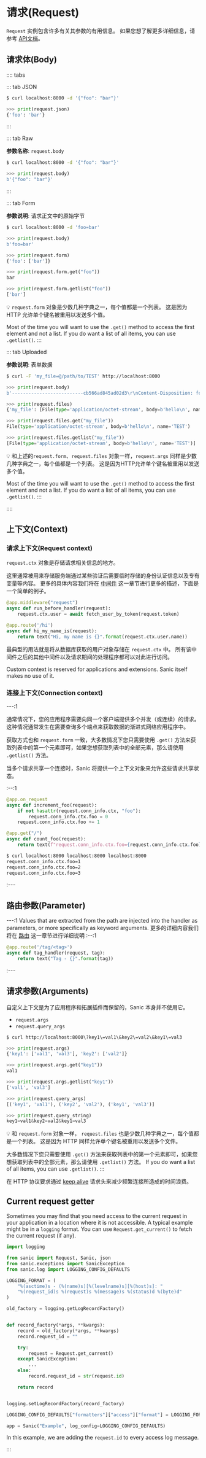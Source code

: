 # 请求(Request)

`Request` 实例包含许多有关其参数的有用信息。 如果您想了解更多详细信息，请参考 [API文档](https://sanic.readthedocs.io/)。

## 请求体(Body)

:::: tabs

::: tab JSON

```bash
$ curl localhost:8000 -d '{"foo": "bar"}'
```

```python
>>> print(request.json)
{'foo': 'bar'}
```
:::

::: tab Raw

**参数名称**: `request.body`

```bash
$ curl localhost:8000 -d '{"foo": "bar"}'
```

```python
>>> print(request.body)
b'{"foo": "bar"}'
```
:::

::: tab Form

**参数说明**: 请求正文中的原始字节

```bash
$ curl localhost:8000 -d 'foo=bar'
```

```python
>>> print(request.body)
b'foo=bar'

>>> print(request.form)
{'foo': ['bar']}

>>> print(request.form.get("foo"))
bar

>>> print(request.form.getlist("foo"))
['bar']
```

:bulb:  `request.form` 对象是少数几种字典之一，每个值都是一个列表。 这是因为 HTTP 允许单个键名被重用以发送多个值。

Most of the time you will want to use the `.get()` method to access the first element and not a list. If you do want a list of all items, you can use `.getlist()`. :::

::: tab Uploaded

**参数说明**: 表单数据

```bash
$ curl -F 'my_file=@/path/to/TEST' http://localhost:8000
```

```python
>>> print(request.body)
b'--------------------------cb566ad845ad02d3\r\nContent-Disposition: form-data; name="my_file"; filename="TEST"\r\nContent-Type: application/octet-stream\r\n\r\nhello\n\r\n--------------------------cb566ad845ad02d3--\r\n'

>>> print(request.files)
{'my_file': [File(type='application/octet-stream', body=b'hello\n', name='TEST')]}

>>> print(request.files.get("my_file"))
File(type='application/octet-stream', body=b'hello\n', name='TEST')

>>> print(request.files.getlist("my_file"))
[File(type='application/octet-stream', body=b'hello\n', name='TEST')]
```
:bulb: 和上述的​ `request.form`、`request.files` 对象一样，`request.args` 同样是少数几种字典之一，每个值都是一个列表。 这是因为HTTP允许单个键名被重用以发送多个值。

Most of the time you will want to use the `.get()` method to access the first element and not a list. If you do want a list of all items, you can use `.getlist()`. :::

::::

## 上下文(Context)

### 请求上下文(Request context)

`request.ctx` 对象是存储请求相关信息的地方。

这里通常被用来存储服务端通过某些验证后需要临时存储的身份认证信息以及专有变量等内容。 更多的具体内容我们将在 [中间件](/zh/guide/advanced/middleware.md) 这一章节进行更多的描述，下面是一个简单的例子。

```python
@app.middleware("request")
async def run_before_handler(request):
    request.ctx.user = await fetch_user_by_token(request.token)

@app.route('/hi')
async def hi_my_name_is(request):
    return text("Hi, my name is {}".format(request.ctx.user.name))
```

最典型的用法就是将从数据库获取的用户对象存储在 `request.ctx` 中。 所有该中间件之后的其他中间件以及请求期间的处理程序都可以对此进行访问。

Custom context is reserved for applications and extensions. Sanic itself makes no use of it.

### 连接上下文(Connection context)

---:1

通常情况下，您的应用程序需要向同一个客户端提供多个并发（或连续）的请求。 这种情况通常发生在需要查询多个端点来获取数据的渐进式网络应用程序中。

获取方式也和 `request.form` 一致，大多数情况下您只需要使用 `.get()` 方法来获取列表中的第一个元素即可，如果您想获取列表中的全部元素，那么请使用 `.getlist()` 方法。

当多个请求共享一个连接时，Sanic 将提供一个上下文对象来允许这些请求共享状态。

:--:1
```python
@app.on_request
async def increment_foo(request):
    if not hasattr(request.conn_info.ctx, "foo"):
        request.conn_info.ctx.foo = 0
    request.conn_info.ctx.foo += 1

@app.get("/")
async def count_foo(request):
    return text(f"request.conn_info.ctx.foo={request.conn_info.ctx.foo}")
```

```bash
$ curl localhost:8000 localhost:8000 localhost:8000
request.conn_info.ctx.foo=1
request.conn_info.ctx.foo=2
request.conn_info.ctx.foo=3
```
:---

## 路由参数(Parameter)

---:1 Values that are extracted from the path are injected into the handler as parameters, or more specifically as keyword arguments. 更多的详细内容我们将在 [路由](/zh/guide/basics/routing.md) 这一章节进行详细说明 :--:1
```python
@app.route('/tag/<tag>')
async def tag_handler(request, tag):
    return text("Tag - {}".format(tag))
```
:---


## 请求参数(Arguments)

自定义上下文是为了应用程序和拓展插件而保留的，Sanic 本身并不使用它。

- `request.args`
- `request.query_args`

```bash
$ curl http://localhost:8000\?key1\=val1\&key2\=val2\&key1\=val3
```

```python
>>> print(request.args)
{'key1': ['val1', 'val3'], 'key2': ['val2']}

>>> print(request.args.get("key1"))
val1

>>> print(request.args.getlist("key1"))
['val1', 'val3']

>>> print(request.query_args)
[('key1', 'val1'), ('key2', 'val2'), ('key1', 'val3')]

>>> print(request.query_string)
key1=val1&key2=val2&key1=val3

```

:bulb:  和 `request.form` 对象一样， `request.files` 也是少数几种字典之一，每个值都是一个列表。 这是因为 HTTP 同样允许单个键名被重用以发送多个文件。

大多数情况下您只需要使用 `.get()` 方法来获取列表中的第一个元素即可，如果您想获取列表中的全部元素，那么请使用 `.getlist()` 方法。 If you do want a list of all items, you can use `.getlist()`. :::

在 HTTP 协议要求通过 [keep alive](../deployment/configuration.md#keep-alive-timeout) 请求头来减少频繁连接所造成的时间浪费。

## Current request getter

Sometimes you may find that you need access to the current request in your application in a location where it is not accessible. A typical example might be in a `logging` format. You can use `Request.get_current()` to fetch the current request (if any).

```python
import logging

from sanic import Request, Sanic, json
from sanic.exceptions import SanicException
from sanic.log import LOGGING_CONFIG_DEFAULTS

LOGGING_FORMAT = (
    "%(asctime)s - (%(name)s)[%(levelname)s][%(host)s]: "
    "%(request_id)s %(request)s %(message)s %(status)d %(byte)d"
)

old_factory = logging.getLogRecordFactory()


def record_factory(*args, **kwargs):
    record = old_factory(*args, **kwargs)
    record.request_id = ""

    try:
        request = Request.get_current()
    except SanicException:
        ...
    else:
        record.request_id = str(request.id)

    return record


logging.setLogRecordFactory(record_factory)

LOGGING_CONFIG_DEFAULTS["formatters"]["access"]["format"] = LOGGING_FORMAT

app = Sanic("Example", log_config=LOGGING_CONFIG_DEFAULTS)
```

In this example, we are adding the `request.id` to every access log message.

:::
